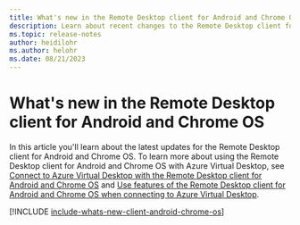 ```yaml
---
title: What's new in the Remote Desktop client for Android and Chrome OS - Azure Virtual Desktop
description: Learn about recent changes to the Remote Desktop client for Android and Chrome OS
ms.topic: release-notes
author: heidilohr
ms.author: helohr
ms.date: 08/21/2023
---
```


# What's new in the Remote Desktop client for Android and Chrome OS

In this article you'll learn about the latest updates for the Remote Desktop client for Android and Chrome OS. To learn more about using the Remote Desktop client for Android and Chrome OS with Azure Virtual Desktop, see [Connect to Azure Virtual Desktop with the Remote Desktop client for Android and Chrome OS](users/connect-android-chrome-os.md) and [Use features of the Remote Desktop client for Android and Chrome OS when connecting to Azure Virtual Desktop](users/client-features-android-chrome-os.md).

[!INCLUDE [include-whats-new-client-android-chrome-os](includes/include-whats-new-client-android-chrome-os.md)]
